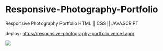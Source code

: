 # Responsive-Photography-Portfolio
Responsive Photography Portfolio HTML || CSS || JAVASCRIPT

deploy: https://responsive-photography-portfolio.vercel.app/

<img src="background.gif">